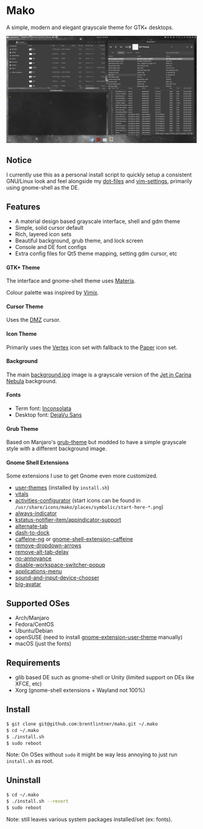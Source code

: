 # Mako

A simple, modern and elegant grayscale theme for GTK+ desktops.

![screenshot example](https://raw.githubusercontent.com/brentlintner/mako/master/screenshot.png)

## Notice

I currently use this as a personal install script to quickly setup a
consistent GNU/Linux look and feel alongside my [dot-files](https://github.com/brentlintner/dot-files) and [vim-settings](https://github.com/brentlintner/vim-settings), primarily using gnome-shell as the DE.

## Features

* A material design based grayscale interface, shell and gdm theme
* Simple, solid cursor default
* Rich, layered icon sets
* Beautiful background, grub theme, and lock screen
* Console and DE font configs
* Extra config files for Qt5 theme mapping, setting gdm cursor, etc

#### GTK+ Theme

The interface and gnome-shell theme uses [Materia](https://github.com/nana-4/materia-theme).

Colour palette was inspired by [Vimix](https://github.com/vinceliuice/vimix-gtk-themes).

#### Cursor Theme

Uses the [DMZ](https://www.gnome-look.org/p/999970) cursor.

#### Icon Theme

Primarily uses the [Vertex](https://github.com/horst3180/vertex-icons) icon set with fallback to the [Paper](https://github.com/snwh/paper-icon-theme) icon set.

#### Background

The main [background.jpg](https://github.com/brentlintner/mako/raw/master/images/background.jpg) image is a grayscale version of the [Jet in Carina Nebula](https://www.google.com/search?q=jet+in+carina+background&sxsrf=ALeKk03Tg4XrWp1oA-694kWLB6qHl370Vg:1597436889880&tbm=isch&source=iu&ictx=1&fir=OAiw1rhvym_73M%252CcK6QtbgGz1CWTM%252C_&vet=1&usg=AI4_-kTApNpSM3-eLx9KZXTYPRRJq6KFGQ&sa=X&ved=2ahUKEwiB__ySxJvrAhUKhXIEHc6xB74Q9QEwBHoECAcQIA&biw=1920&bih=980#imgrc=OAiw1rhvym_73M) background.

#### Fonts

* Term font: [Inconsolata](http://www.levien.com/type/myfonts/inconsolata.html)
* Desktop font: [DejaVu Sans](https://dejavu-fonts.github.io)

#### Grub Theme

Based on Manjaro's [grub-theme](https://github.com/manjaro/grub-theme/tree/master/manjaro-live) but modded to have
a simple grayscale style with a different background image.

#### Gnome Shell Extensions

Some extensions I use to get Gnome even more customized.

* [user-themes](https://extensions.gnome.org/extension/1031/topicons/) (installed by `install.sh`)
* [vitals](https://github.com/corecoding/Vitals)
* [activities-configurator](https://extensions.gnome.org/extension/358/activities-configurator/) (start icons can be found in `/usr/share/icons/mako/places/symbolic/start-here-*.png`)
* [always-indicator](https://github.com/mzur/gnome-shell-always-indicator)
* [kstatus-notifier-item/appindicator-support](https://extensions.gnome.org/extension/615/appindicator-support/)
* [alternate-tab](https://extensions.gnome.org/extension/15/alternatetab/)
* [dash-to-dock](https://extensions.gnome.org/extension/307/dash-to-dock/)
* [caffeine-ng](https://github.com/caffeine-ng/caffeine-ng) or [gnome-shell-extension-caffeine](https://github.com/eonpatapon/gnome-shell-extension-caffeine)
* [remove-dropdown-arrows](https://github.com/mpdeimos/gnome-shell-remove-dropdown-arrows)
* [remove-alt-tab-delay](https://github.com/BjoernDaase/remove-alt-tab-delay)
* [no-annoyance](https://github.com/BjoernDaase/noannoyance)
* [disable-workspace-switcher-popup](https://github.com/windsorschmidt/disable-workspace-switcher-popup)
* [applications-menu](https://gitlab.gnome.org/GNOME/gnome-shell-extensions)
* [sound-and-input-device-chooser](https://github.com/kgshank/gse-sound-output-device-chooser)
* [big-avatar](https://extensions.gnome.org/extension/2494/bigavatar/)

## Supported OSes

* Arch/Manjaro
* Fedora/CentOS
* Ubuntu/Debian
* openSUSE (need to install [gnome-extension-user-theme](https://extensions.gnome.org/extension/19/user-themes) manually)
* macOS (just the fonts)

## Requirements

* glib based DE such as gnome-shell or Unity (limited support on DEs like XFCE, etc)
* Xorg (gnome-shell extensions + Wayland not 100%)

## Install
```sh
$ git clone git@github.com:brentlintner/mako.git ~/.mako
$ cd ~/.mako
$ ./install.sh
$ sudo reboot
```
Note: On OSes without `sudo` it might be way less annoying to just run `install.sh` as root.

## Uninstall
```sh
$ cd ~/.mako
$ ./install.sh --revert
$ sudo reboot
```
Note: still leaves various system packages installed/set (ex: fonts).
